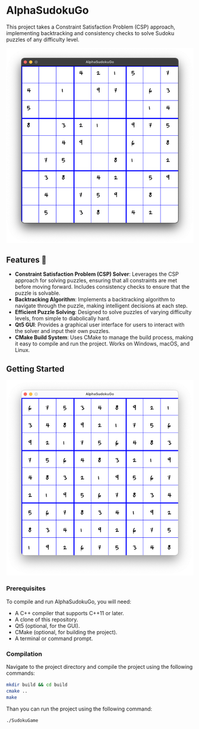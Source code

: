 # AlphaSudokuGo

This project takes a Constraint Satisfaction Problem (CSP) approach, implementing backtracking and consistency checks to solve Sudoku puzzles of any difficulty level.

![alt text](alpha_gui.png)

## Features 🔢

- **Constraint Satisfaction Problem (CSP) Solver**: Leverages the CSP approach for solving puzzles, ensuring that all constraints are met before moving forward. Includes consistency checks to ensure that the puzzle is solvable.
- **Backtracking Algorithm**: Implements a backtracking algorithm to navigate through the puzzle, making intelligent decisions at each step.
- **Efficient Puzzle Solving**: Designed to solve puzzles of varying difficulty levels, from simple to diabolically hard.
- **Qt5 GUI**: Provides a graphical user interface for users to interact with the solver and input their own puzzles.
- **CMake Build System**: Uses CMake to manage the build process, making it easy to compile and run the project. Works on Windows, macOS, and Linux.

## Getting Started
![alt text](image.png)
### Prerequisites

To compile and run AlphaSudokuGo, you will need:

- A C++ compiler that supports C++11 or later.
- A clone of this repository.
- Qt5 (optional, for the GUI).
- CMake (optional, for building the project).
- A terminal or command prompt.

### Compilation

Navigate to the project directory and compile the project using the following commands:

```bash
mkdir build && cd build
cmake ..
make
```

Than you can run the project using the following command:

```bash
./SudokuGame
```
